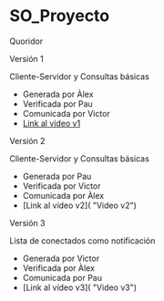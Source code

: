 # SO_Proyecto

Quoridor

Versión 1

Cliente-Servidor y Consultas básicas
- Generada por Àlex
- Verificada por Pau
- Comunicada por Victor
- [Link al vídeo v1](https://drive.google.com/drive/u/1/folders/1YdYRf7cPqLc3xWV0YidbuP5yXF5sYg_C "Video v1")

Versión 2

Cliente-Servidor y Consultas básicas
- Generada por Pau 
- Verificada por Victor
- Comunicada por Àlex
- [Link al vídeo v2]( "Video v2")

Versión 3

Lista de conectados como notificación
- Generada por Victor
- Verificada por Àlex
- Comunicada por Pau
- [Link al vídeo v3]( "Video v3")
